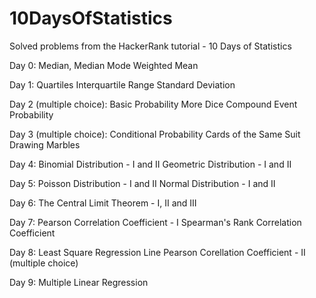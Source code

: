 # 10DaysOfStatistics
Solved problems from the HackerRank tutorial - 10 Days of Statistics

Day 0:
Median, Median Mode
Weighted Mean

Day 1:
Quartiles
Interquartile Range
Standard Deviation

Day 2 (multiple choice):
Basic Probability
More Dice
Compound Event Probability

Day 3 (multiple choice):
Conditional Probability
Cards of the Same Suit
Drawing Marbles

Day 4:
Binomial Distribution - I and II
Geometric Distribution - I and II

Day 5:
Poisson Distribution - I and II
Normal Distribution - I and II

Day 6:
The Central Limit Theorem - I, II and III

Day 7: 
Pearson Correlation Coefficient - I
Spearman's Rank Correlation Coefficient

Day 8:
Least Square Regression Line
Pearson Corellation Coefficient - II (multiple choice)

Day 9:
Multiple Linear Regression

